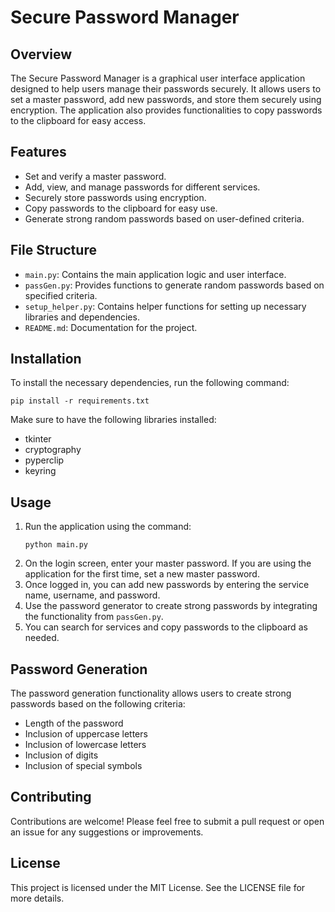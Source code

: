 # Secure Password Manager

## Overview
The Secure Password Manager is a graphical user interface application designed to help users manage their passwords securely. It allows users to set a master password, add new passwords, and store them securely using encryption. The application also provides functionalities to copy passwords to the clipboard for easy access.

## Features
- Set and verify a master password.
- Add, view, and manage passwords for different services.
- Securely store passwords using encryption.
- Copy passwords to the clipboard for easy use.
- Generate strong random passwords based on user-defined criteria.

## File Structure
- `main.py`: Contains the main application logic and user interface.
- `passGen.py`: Provides functions to generate random passwords based on specified criteria.
- `setup_helper.py`: Contains helper functions for setting up necessary libraries and dependencies.
- `README.md`: Documentation for the project.

## Installation
To install the necessary dependencies, run the following command:

```
pip install -r requirements.txt
```

Make sure to have the following libraries installed:
- tkinter
- cryptography
- pyperclip
- keyring

## Usage
1. Run the application using the command:
   ```
   python main.py
   ```
2. On the login screen, enter your master password. If you are using the application for the first time, set a new master password.
3. Once logged in, you can add new passwords by entering the service name, username, and password.
4. Use the password generator to create strong passwords by integrating the functionality from `passGen.py`.
5. You can search for services and copy passwords to the clipboard as needed.

## Password Generation
The password generation functionality allows users to create strong passwords based on the following criteria:
- Length of the password
- Inclusion of uppercase letters
- Inclusion of lowercase letters
- Inclusion of digits
- Inclusion of special symbols

## Contributing
Contributions are welcome! Please feel free to submit a pull request or open an issue for any suggestions or improvements.

## License
This project is licensed under the MIT License. See the LICENSE file for more details.